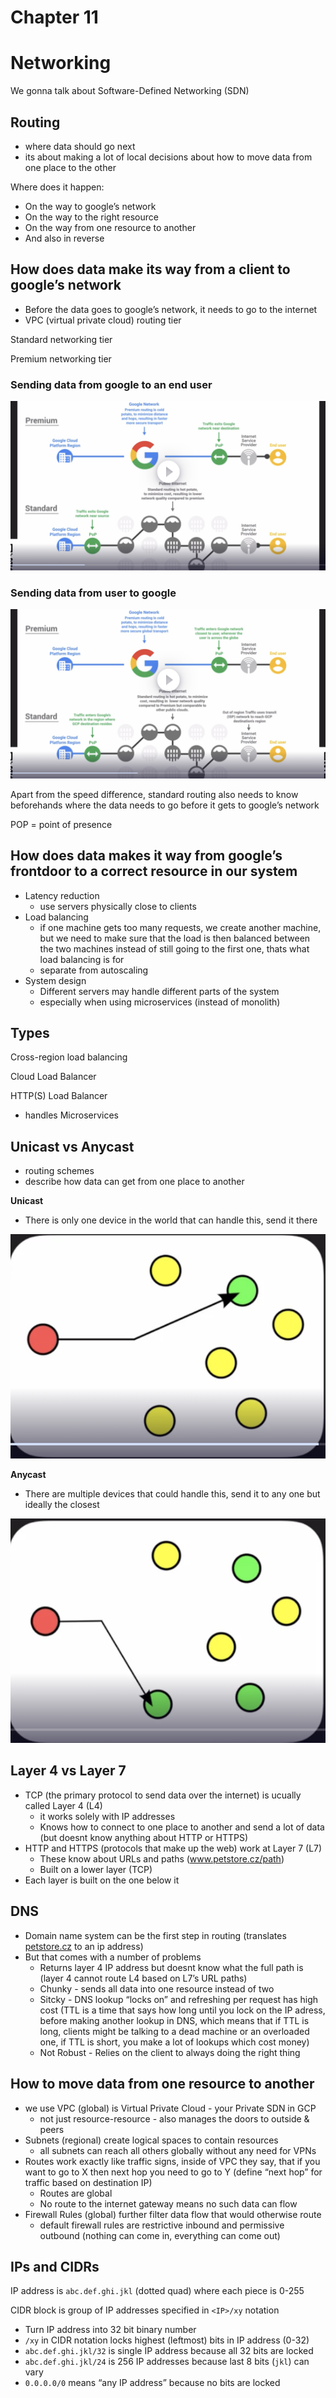 # Chapter 11

# Networking

We gonna talk about Software-Defined Networking (SDN)

## Routing

- where data should go next
- its about making a lot of local decisions about how to move data from one place to the other

Where does it happen:

- On the way to google’s network
- On the way to the right resource
- On the way from one resource to another
- And also in reverse

## How does data make its way from a client to google’s network

- Before the data goes to google’s network, it needs to go to the internet
- VPC (virtual private cloud) routing tier

Standard networking tier

Premium networking tier

### Sending data from google to an end user

![Untitled](Chapter%2011%205b89e90085f84a0591a31bedc5948907/Untitled.png)

### Sending data from user to google

![Untitled](Chapter%2011%205b89e90085f84a0591a31bedc5948907/Untitled%201.png)

Apart from the speed difference, standard routing also needs to know beforehands where the data needs to go before it gets to google’s network

POP = point of presence

## How does data makes it way from google’s frontdoor to a correct resource in our system

- Latency reduction
    - use servers physically close to clients
- Load balancing
    - if one machine gets too many requests, we create another machine, but we need to make sure that the load is then balanced between the two machines instead of still going to the first one, thats what load balancing is for
    - separate from autoscaling
- System design
    - Different servers may handle different parts of the system
    - especially when using microservices (instead of monolith)

## Types

Cross-region load balancing

Cloud Load Balancer

HTTP(S) Load Balancer

- handles Microservices

## Unicast vs Anycast

- routing schemes
- describe how data can get from one place to another

**Unicast**

- There is only one device in the world that can handle this, send it there

![Untitled](Chapter%2011%205b89e90085f84a0591a31bedc5948907/Untitled%202.png)

**Anycast**

- There are multiple devices that could handle this, send it to any one but ideally the closest

![Untitled](Chapter%2011%205b89e90085f84a0591a31bedc5948907/Untitled%203.png)

## Layer 4 vs Layer 7

- TCP (the primary protocol to send data over the internet) is ucually called Layer 4 (L4)
    - it works solely with IP addresses
    - Knows how to connect to one place to another and send a lot of data (but doesnt know anything about HTTP or HTTPS)
- HTTP and HTTPS (protocols that make up the web) work at Layer 7 (L7)
    - These know about URLs and paths (www.petstore.cz/path)
    - Built on a lower layer (TCP)
- Each layer is built on the one below it

## DNS

- Domain name system can be the first step in routing (translates [petstore.cz](http://petstore.cz) to an ip address)
- But that comes with a number of problems
    - Returns layer 4 IP address but doesnt know what the full path is (layer 4 cannot route L4 based on L7’s URL paths)
    - Chunky - sends all data into one resource instead of two
    - Sitcky - DNS lookup “locks on” and refreshing per request has high cost (TTL is a time that says how long until you lock on the IP adress, before making another lookup in DNS, which means that if TTL is long, clients might be talking to a dead machine or an overloaded one, if TTL is short, you make a lot of lookups which cost money)
    - Not Robust - Relies on the client to always doing the right thing

## How to move data from one resource to another

- we use VPC (global) is Virtual Private Cloud - your Private SDN in GCP
    - not just resource-resource - also manages the doors to outside & peers
- Subnets (regional) create logical spaces to contain resources
    - all subnets can reach all others globally without any need for VPNs
- Routes work exactly like traffic signs, inside of VPC they say, that if you want to go to X then next hop you need to go to Y (define “next hop” for traffic based on destination IP)
    - Routes are global
    - No route to the internet gateway means no such data can flow
- Firewall Rules (global) further filter data flow that would otherwise route
    - default firewall rules are restrictive inbound and permissive outbound (nothing can come in, everything can come out)
    

## IPs and CIDRs

IP address is `abc.def.ghi.jkl` (dotted quad) where each piece is 0-255

CIDR block is group of IP addresses specified in `<IP>/xy` notation

- Turn IP address into 32 bit binary number
- `/xy` in CIDR notation locks highest (leftmost) bits in IP address (0-32)
- `abc.def.ghi.jkl/32` is single IP address because all 32 bits are locked
- `abc.def.ghi.jkl/24` is 256 IP addresses because last 8 bits (`jkl`) can vary
- `0.0.0.0/0` means “any IP address” because no bits are locked